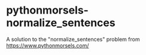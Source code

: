 # pythonmorsels-normalize_sentences
A solution to the "normalize_sentences" problem from https://www.pythonmorsels.com/
